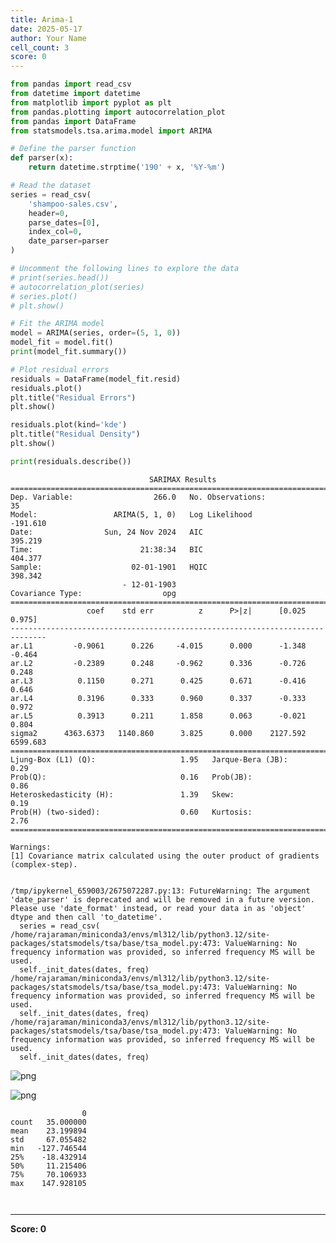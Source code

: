 ```yaml
---
title: Arima-1
date: 2025-05-17
author: Your Name
cell_count: 3
score: 0
---
```


```python
from pandas import read_csv
from datetime import datetime
from matplotlib import pyplot as plt
from pandas.plotting import autocorrelation_plot
from pandas import DataFrame
from statsmodels.tsa.arima.model import ARIMA

# Define the parser function
def parser(x):
    return datetime.strptime('190' + x, '%Y-%m')

# Read the dataset
series = read_csv(
    'shampoo-sales.csv',
    header=0,
    parse_dates=[0],
    index_col=0,
    date_parser=parser
)

# Uncomment the following lines to explore the data
# print(series.head())
# autocorrelation_plot(series)
# series.plot()
# plt.show()

# Fit the ARIMA model
model = ARIMA(series, order=(5, 1, 0))
model_fit = model.fit()
print(model_fit.summary())

# Plot residual errors
residuals = DataFrame(model_fit.resid)
residuals.plot()
plt.title("Residual Errors")
plt.show()

residuals.plot(kind='kde')
plt.title("Residual Density")
plt.show()

print(residuals.describe())

```

                                   SARIMAX Results                                
    ==============================================================================
    Dep. Variable:                  266.0   No. Observations:                   35
    Model:                 ARIMA(5, 1, 0)   Log Likelihood                -191.610
    Date:                Sun, 24 Nov 2024   AIC                            395.219
    Time:                        21:38:34   BIC                            404.377
    Sample:                    02-01-1901   HQIC                           398.342
                             - 12-01-1903                                         
    Covariance Type:                  opg                                         
    ==============================================================================
                     coef    std err          z      P>|z|      [0.025      0.975]
    ------------------------------------------------------------------------------
    ar.L1         -0.9061      0.226     -4.015      0.000      -1.348      -0.464
    ar.L2         -0.2389      0.248     -0.962      0.336      -0.726       0.248
    ar.L3          0.1150      0.271      0.425      0.671      -0.416       0.646
    ar.L4          0.3196      0.333      0.960      0.337      -0.333       0.972
    ar.L5          0.3913      0.211      1.858      0.063      -0.021       0.804
    sigma2      4363.6373   1140.860      3.825      0.000    2127.592    6599.683
    ===================================================================================
    Ljung-Box (L1) (Q):                   1.95   Jarque-Bera (JB):                 0.29
    Prob(Q):                              0.16   Prob(JB):                         0.86
    Heteroskedasticity (H):               1.39   Skew:                             0.19
    Prob(H) (two-sided):                  0.60   Kurtosis:                         2.76
    ===================================================================================
    
    Warnings:
    [1] Covariance matrix calculated using the outer product of gradients (complex-step).


    /tmp/ipykernel_659003/2675072287.py:13: FutureWarning: The argument 'date_parser' is deprecated and will be removed in a future version. Please use 'date_format' instead, or read your data in as 'object' dtype and then call 'to_datetime'.
      series = read_csv(
    /home/rajaraman/miniconda3/envs/ml312/lib/python3.12/site-packages/statsmodels/tsa/base/tsa_model.py:473: ValueWarning: No frequency information was provided, so inferred frequency MS will be used.
      self._init_dates(dates, freq)
    /home/rajaraman/miniconda3/envs/ml312/lib/python3.12/site-packages/statsmodels/tsa/base/tsa_model.py:473: ValueWarning: No frequency information was provided, so inferred frequency MS will be used.
      self._init_dates(dates, freq)
    /home/rajaraman/miniconda3/envs/ml312/lib/python3.12/site-packages/statsmodels/tsa/base/tsa_model.py:473: ValueWarning: No frequency information was provided, so inferred frequency MS will be used.
      self._init_dates(dates, freq)



    
![png](/mlnotes/images/arima-1_0_2.png)
    



    
![png](/mlnotes/images/arima-1_0_3.png)
    


                    0
    count   35.000000
    mean    23.199894
    std     67.055482
    min   -127.746544
    25%    -18.432914
    50%     11.215406
    75%     70.106933
    max    147.928105



```python

```


```python

```


---
**Score: 0**